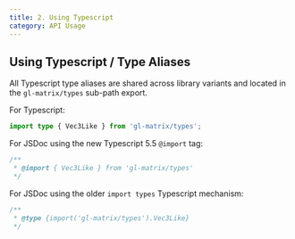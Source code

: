 ```yaml
---
title: 2. Using Typescript
category: API Usage
---
```

## Using Typescript / Type Aliases

All Typescript type aliases are shared across library variants and located in the `gl-matrix/types` sub-path export.

For Typescript:
```ts
import type { Vec3Like } from 'gl-matrix/types';
```

For JSDoc using the new Typescript 5.5 `@import` tag:
```js
/**
 * @import { Vec3Like } from 'gl-matrix/types'
 */
```

For JSDoc using the older `import types` Typescript mechanism:
```js
/**
 * @type {import('gl-matrix/types').Vec3Like}
 */
```
